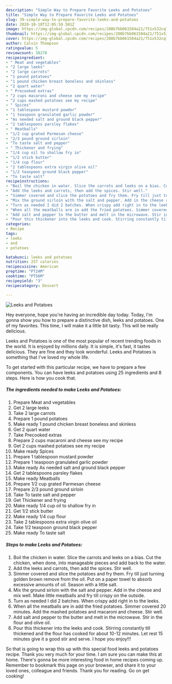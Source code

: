 ```yaml
---
description: "Simple Way to Prepare Favorite Leeks and Potatoes"
title: "Simple Way to Prepare Favorite Leeks and Potatoes"
slug: 39-simple-way-to-prepare-favorite-leeks-and-potatoes
date: 2020-10-10T12:05:59.501Z
image: https://img-global.cpcdn.com/recipes/208b7bb061504a21/751x532cq70/leeks-and-potatoes-recipe-main-photo.jpg
thumbnail: https://img-global.cpcdn.com/recipes/208b7bb061504a21/751x532cq70/leeks-and-potatoes-recipe-main-photo.jpg
cover: https://img-global.cpcdn.com/recipes/208b7bb061504a21/751x532cq70/leeks-and-potatoes-recipe-main-photo.jpg
author: Calvin Thompson
ratingvalue: 5
reviewcount: 38278
recipeingredient:
- " Meat and vegetables"
- "2 large leeks"
- "2 large carrots"
- "1 pound potatoes"
- "1 pound chicken breast boneless and skinless"
- "2 quart water"
- " Precooked extras"
- "2 cups macaroni and cheese see my recipe"
- "2 cups mashed potatoes see my recipe"
- " Spices"
- "1 tablespoon mustard powder"
- "1 teaspoon granulated garlic powder"
- "As needed salt and ground black pepper"
- "2 tablespoons parsley flakes"
- " Meatballs"
- "1/2 cup grated Parmesan cheese"
- "2/3 pound ground sirloin"
- "To taste salt and pepper"
- " Thickener and frying"
- "1/4 cup oil to shallow fry in"
- "1/2 stick butter"
- "1/4 cup flour"
- "2 tablespoons extra virgin olive oil"
- "1/2 teaspoon ground black pepper"
- "To taste salt"
recipeinstructions:
- "Boil the chicken in water. Slice the carrots and leeks on a bias. Cut the chicken, when done, into manageable pieces and add back to the water."
- "Add the leeks and carrots, then add the spices. Stir well."
- "Simmer covered and slice the potatoes and fry them. Fry till just turning golden brown remove from the oil. Put on a paper towel to absorb excessive amounts of oil. Season with a little salt."
- "Mix the ground sirloin with the salt and pepper. Add in the cheese and mix well. Make little meatballs and fry till crispy on the outside."
- "Turn as needed I did 2 batches. When crispy add right in to the leeks."
- "When all the meatballs are in add the fried potatoes. Simmer covered 20 minutes. Add the mashed potatoes and macaroni and cheese. Stir well."
- "Add salt and pepper to the butter and melt in the microwave. Stir in the flour and olive oil."
- "Pour this thickener into the leeks and cook. Stirring constantly till thickened and the flour has cooked for about 10-12 minutes. Let rest 15 minutes give it a good stir and serve. I hope you enjoy!!!"
categories:
- Recipe
tags:
- leeks
- and
- potatoes

katakunci: leeks and potatoes 
nutrition: 257 calories
recipecuisine: American
preptime: "PT24M"
cooktime: "PT56M"
recipeyield: "3"
recipecategory: Dessert

---
```



![Leeks and Potatoes](https://img-global.cpcdn.com/recipes/208b7bb061504a21/751x532cq70/leeks-and-potatoes-recipe-main-photo.jpg)

Hey everyone, hope you're having an incredible day today. Today, I'm gonna show you how to prepare a distinctive dish, leeks and potatoes. One of my favorites. This time, I will make it a little bit tasty. This will be really delicious.



Leeks and Potatoes is one of the most popular of recent trending foods in the world. It is enjoyed by millions daily. It is simple, it's fast, it tastes delicious. They are fine and they look wonderful. Leeks and Potatoes is something that I've loved my whole life.


To get started with this particular recipe, we have to prepare a few components. You can have leeks and potatoes using 25 ingredients and 8 steps. Here is how you cook that.

<!--inarticleads1-->

##### The ingredients needed to make Leeks and Potatoes:

1. Prepare  Meat and vegetables
1. Get 2 large leeks
1. Take 2 large carrots
1. Prepare 1 pound potatoes
1. Make ready 1 pound chicken breast boneless and skinless
1. Get 2 quart water
1. Take  Precooked extras
1. Prepare 2 cups macaroni and cheese see my recipe
1. Get 2 cups mashed potatoes see my recipe
1. Make ready  Spices
1. Prepare 1 tablespoon mustard powder
1. Prepare 1 teaspoon granulated garlic powder
1. Make ready As needed salt and ground black pepper
1. Get 2 tablespoons parsley flakes
1. Make ready  Meatballs
1. Prepare 1/2 cup grated Parmesan cheese
1. Prepare 2/3 pound ground sirloin
1. Take To taste salt and pepper
1. Get  Thickener and frying
1. Make ready 1/4 cup oil to shallow fry in
1. Get 1/2 stick butter
1. Make ready 1/4 cup flour
1. Take 2 tablespoons extra virgin olive oil
1. Take 1/2 teaspoon ground black pepper
1. Make ready To taste salt




<!--inarticleads2-->

##### Steps to make Leeks and Potatoes:

1. Boil the chicken in water. Slice the carrots and leeks on a bias. Cut the chicken, when done, into manageable pieces and add back to the water.
1. Add the leeks and carrots, then add the spices. Stir well.
1. Simmer covered and slice the potatoes and fry them. Fry till just turning golden brown remove from the oil. Put on a paper towel to absorb excessive amounts of oil. Season with a little salt.
1. Mix the ground sirloin with the salt and pepper. Add in the cheese and mix well. Make little meatballs and fry till crispy on the outside.
1. Turn as needed I did 2 batches. When crispy add right in to the leeks.
1. When all the meatballs are in add the fried potatoes. Simmer covered 20 minutes. Add the mashed potatoes and macaroni and cheese. Stir well.
1. Add salt and pepper to the butter and melt in the microwave. Stir in the flour and olive oil.
1. Pour this thickener into the leeks and cook. Stirring constantly till thickened and the flour has cooked for about 10-12 minutes. Let rest 15 minutes give it a good stir and serve. I hope you enjoy!!!




So that is going to wrap this up with this special food leeks and potatoes recipe. Thank you very much for your time. I am sure you can make this at home. There's gonna be more interesting food in home recipes coming up. Remember to bookmark this page on your browser, and share it to your loved ones, colleague and friends. Thank you for reading. Go on get cooking!
